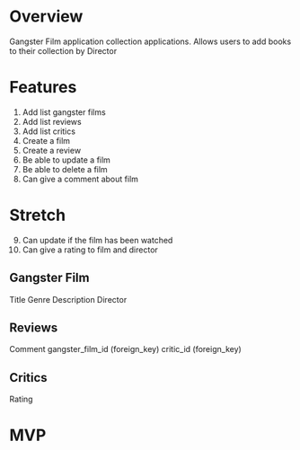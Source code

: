 # Overview
Gangster Film application collection  applications. Allows users to add books to their collection by Director


# Features 

1. Add list gangster films
2. Add list reviews
3. Add list critics
4. Create a film
5. Create a review
6. Be able to update a film
7. Be able to delete a film
8. Can give a comment about film

# Stretch
9. Can update if the film has been watched
10. Can give a rating to film and director


Gangster Film
----

Title
Genre
Description
Director

Reviews
----
Comment
gangster_film_id (foreign_key)
critic_id (foreign_key)

Critics
----
Rating




# MVP